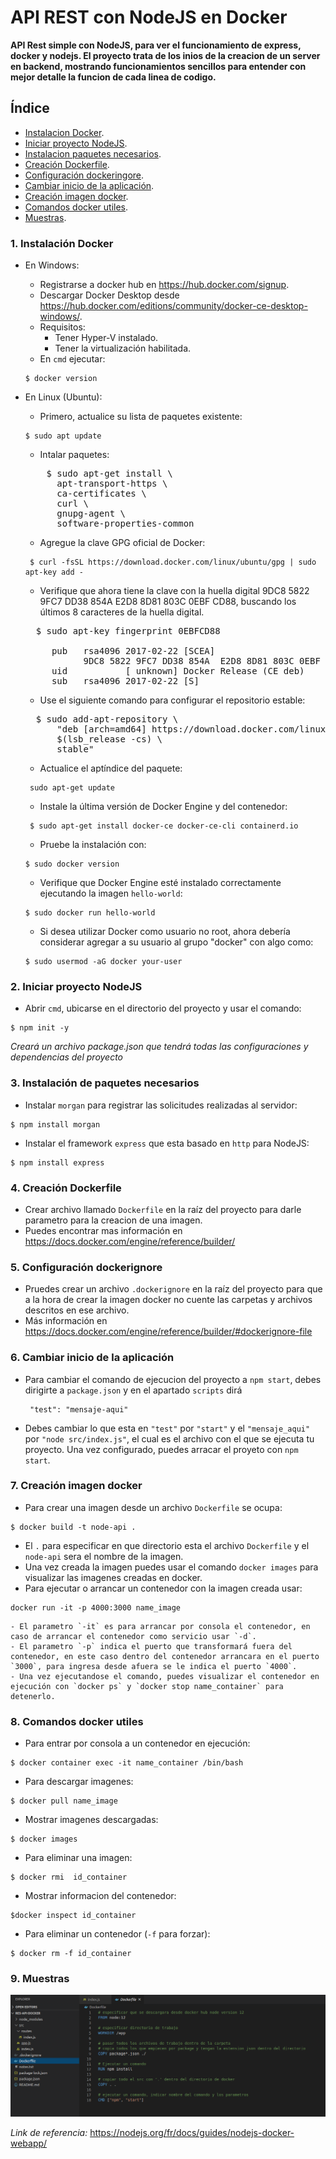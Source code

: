 # API REST con NodeJS en Docker

  **API Rest simple con NodeJS, para ver el funcionamiento de express, docker y nodejs. El proyecto trata de los inios de la creacion de un server en backend, mostrando funcionamientos sencillos para entender con mejor detalle la funcion de cada linea de codigo.**

## Índice
- [Instalacion Docker](#1-instalación-docker).
- [Iniciar proyecto NodeJS](#2-iniciar-proyecto-nodejs).
- [Instalacion paquetes necesarios](#3-instalación-de-paquetes-necesarios).
- [Creación Dockerfile](#4-creación-dockerfile).
- [Configuración dockeringore](#5-configuración-dockerignore).
- [Cambiar inicio de la aplicación](#6-cambiar-inicio-de-la-aplicación).
- [Creación imagen docker](#7-creación-imagen-docker).
- [Comandos docker utiles](#8-comandos-docker-utiles).
- [Muestras](#muestras).


### 1. Instalación Docker
  - En Windows:
    - Registrarse a docker hub en https://hub.docker.com/signup.
    - Descargar Docker Desktop desde https://hub.docker.com/editions/community/docker-ce-desktop-windows/.
    - Requisitos: 
      - Tener Hyper-V instalado.
      - Tener la virtualización habilitada.
    - En `cmd` ejecutar:
    <pre><code>$ docker version </code></pre>
  
  - En Linux (Ubuntu):
    - Primero, actualice su lista de paquetes existente:
    <pre><code>$ sudo apt update</code></pre>
    - Intalar paquetes:
    <pre>
        $ sudo apt-get install \
          apt-transport-https \
          ca-certificates \
          curl \
          gnupg-agent \
          software-properties-common
    </pre>
    - Agregue la clave GPG oficial de Docker:
    <pre><code> $ curl -fsSL https://download.docker.com/linux/ubuntu/gpg | sudo apt-key add - </code></pre>
    - Verifique que ahora tiene la clave con la huella digital 9DC8 5822 9FC7 DD38 854A  E2D8 8D81 803C 0EBF CD88, buscando los últimos 8 caracteres de la huella digital.
    <pre>
      $ sudo apt-key fingerprint 0EBFCD88
      
         pub   rsa4096 2017-02-22 [SCEA]
               9DC8 5822 9FC7 DD38 854A  E2D8 8D81 803C 0EBF CD88
         uid           [ unknown] Docker Release (CE deb) <docker@docker.com>
         sub   rsa4096 2017-02-22 [S]
    </pre>
    - Use el siguiente comando para configurar el repositorio estable:
    <pre>
      $ sudo add-apt-repository \
          "deb [arch=amd64] https://download.docker.com/linux/ubuntu \
          $(lsb_release -cs) \
          stable"
    </pre>
    - Actualice el aptíndice del paquete:
    <pre><code> sudo apt-get update </code></pre>
    - Instale la última versión de Docker Engine y del contenedor:
    <pre><code> $ sudo apt-get install docker-ce docker-ce-cli containerd.io </code></pre>
    - Pruebe la instalación con:
    <pre><code>$ sudo docker version </code></pre>
    - Verifique que Docker Engine esté instalado correctamente ejecutando la  imagen `hello-world`:
    <pre><code>$ sudo docker run hello-world </code></pre>
    - Si desea utilizar Docker como usuario no root, ahora debería considerar agregar a su usuario al grupo "docker" con algo como:
    <pre><code>$ sudo usermod -aG docker your-user</code></pre>
    
    
### 2. Iniciar proyecto NodeJS
  - Abrir `cmd`, ubicarse en el directorio del proyecto y usar el comando:
  <pre><code>$ npm init -y</code></pre>
  *Creará un archivo package.json que tendrá todas las configuraciones y dependencias del proyecto*
 
### 3. Instalación de paquetes necesarios
  - Instalar `morgan` para registrar las solicitudes realizadas al servidor:
  <pre><code>$ npm install morgan</code></pre>
  - Instalar el framework `express` que esta basado en `http` para NodeJS:
  <pre><code>$ npm install express</code></pre>
  
### 4. Creación Dockerfile
  - Crear archivo llamado `Dockerfile` en la raíz del proyecto para darle parametro para la creacion de una imagen.
  - Puedes encontrar mas información en https://docs.docker.com/engine/reference/builder/
  
### 5. Configuración dockerignore
  - Pruedes crear un archivo `.dockerignore` en la raíz del proyecto para que a la hora de crear la imagen docker no cuente las carpetas y archivos descritos en ese archivo.
  - Más información en https://docs.docker.com/engine/reference/builder/#dockerignore-file

### 6. Cambiar inicio de la aplicación
  - Para cambiar el comando de ejecucion del proyecto a `npm start`, debes dirigirte a `package.json` y en el apartado `scripts` dirá     <pre><code> "test": "mensaje-aqui" </code></pre>
  - Debes cambiar lo que esta en `"test"` por `"start"` y el `"mensaje_aqui"` por `"node src/index.js"`, el cual es el archivo con el que se ejecuta tu proyecto. Una vez configurado, puedes arracar el proyeto con `npm start`.
 
### 7. Creación imagen docker
  - Para crear una imagen desde un archivo `Dockerfile` se ocupa: 
  <pre><code>$ docker build -t node-api .</code></pre>
  - El `.` para especificar en que directorio esta el archivo `Dockerfile` y el `node-api` sera el nombre de la imagen.
  - Una vez creada la imagen puedes usar el comando `docker images` para visualizar las imagenes creadas en docker.
  - Para ejecutar o arrancar un contenedor con la imagen creada usar:
  <pre><code>docker run -it -p 4000:3000 name_image</code></pre>
    - El parametro `-it` es para arrancar por consola el contenedor, en caso de arrancar el contenedor como servicio usar `-d`.
    - El parametro `-p` indica el puerto que transformará fuera del contenedor, en este caso dentro del contenedor arrancara en el puerto `3000`, para ingresa desde afuera se le indica el puerto `4000`.
    - Una vez ejecutandose el comando, puedes visualizar el contenedor en ejecución con `docker ps` y `docker stop name_container` para detenerlo.
    
  
### 8. Comandos docker utiles
  - Para entrar por consola a un contenedor en ejecución: 
  <pre><code>$ docker container exec -it name_container /bin/bash</code></pre>
  - Para descargar imagenes: 
  <pre><code>$ docker pull name_image</code></pre>
  - Mostrar imagenes descargadas: 
  <pre><code>$ docker images</code></pre>
  - Para eliminar una imagen: 
  <pre><code>$ docker rmi  id_container</code></pre>
  - Mostrar informacion del contenedor:
   <pre><code>$docker inspect id_container</code></pre>
  - Para eliminar un contenedor (`-f` para forzar):
  <pre><code>$ docker rm -f id_container</code></pre>
  
### 9. Muestras
![alt text](https://raw.githubusercontent.com/soRodriguezz/res-api-docker/master/muestra.png)

*Link de referencia:* https://nodejs.org/fr/docs/guides/nodejs-docker-webapp/
